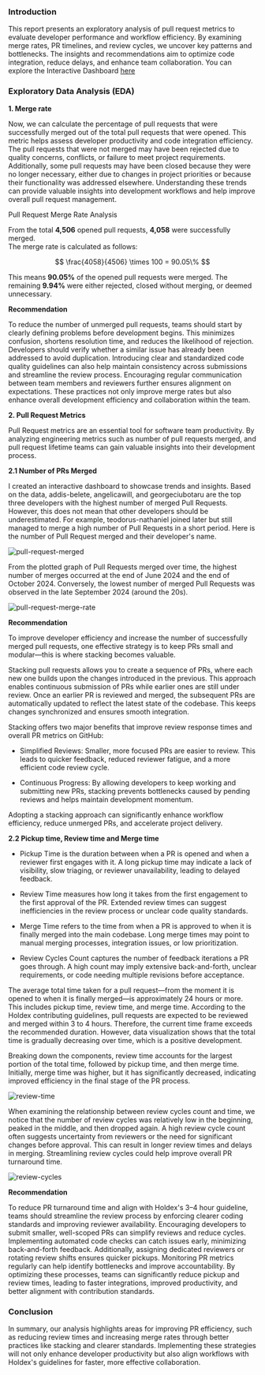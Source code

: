 ### Introduction
  This report presents an exploratory analysis of pull request metrics to evaluate developer performance and workflow efficiency. By examining merge rates, PR
  timelines, and review cycles, we uncover key patterns and bottlenecks. The insights and recommendations aim to optimize code integration, reduce delays, and
  enhance team collaboration. You can explore the Interactive Dashboard [here](https://developer-performance.streamlit.app/)



### Exploratory Data Analysis (EDA)

**1. Merge rate**

Now, we can calculate the percentage of pull requests that were successfully merged out of the total pull requests that were opened. This metric helps assess developer productivity and code integration efficiency. The pull requests that were not merged may have been rejected due to quality concerns, conflicts, or failure to meet project requirements. Additionally, some pull requests may have been closed because they were no longer necessary, either due to changes in project priorities or because their functionality was addressed elsewhere. Understanding these trends can provide valuable insights into development workflows and help improve overall pull request management.

Pull Request Merge Rate Analysis

From the total **4,506** opened pull requests, **4,058** were successfully merged.  
The merge rate is calculated as follows:

$$
\frac{4058}{4506} \times 100 = 90.05\%
$$

This means **90.05%** of the opened pull requests were merged. The remaining **9.94%** were either rejected, closed without merging, or deemed unnecessary.

__Recommendation__

  To reduce the number of unmerged pull requests, teams should start by clearly defining problems before development begins. This minimizes confusion, shortens
  resolution time, and reduces the likelihood of rejection. Developers should verify whether a similar issue has already been addressed to avoid duplication.
  Introducing clear and standardized code quality guidelines can also help maintain consistency across submissions and streamline the review process. Encouraging
  regular communication between team members and reviewers further ensures alignment on expectations. These practices not only improve merge rates but also enhance
  overall development efficiency and collaboration within the team.
  
__2. Pull Request Metrics__

Pull Request metrics are an essential tool for software team productivity. By analyzing engineering metrics such as number of pull requests merged, and pull request lifetime teams can gain valuable insights into their development process.

**2.1 Number of PRs Merged**

I created an interactive dashboard to showcase trends and insights. Based on the data, addis-belete, angelicawill, and georgeciubotaru are the top three developers with the highest number of merged Pull Requests. However, this does not mean that other developers should be underestimated. For example, teodorus-nathaniel joined later but still managed to merge a high number of Pull Requests in a short period. Here is the number of Pull Request merged and their developer's name.

![pull-request-merged](https://github.com/user-attachments/assets/98a801df-f609-420a-8457-4199bceba24b)


From the plotted graph of Pull Requests merged over time, the highest number of merges occurred at the end of June 2024 and the end of October 2024. Conversely, the lowest number of merged Pull Requests was observed in the late September 2024 (around the 20s).

![pull-request-merge-rate](https://github.com/user-attachments/assets/82b1b30b-38cf-42ef-9a79-eeb64280d34f)

__Recommendation__

  To improve developer efficiency and increase the number of successfully merged pull requests, one effective strategy is to keep PRs small and modular—this is where
  stacking becomes valuable.

  Stacking pull requests allows you to create a sequence of PRs, where each new one builds upon the changes introduced in the previous. This approach enables
  continuous submission of PRs while earlier ones are still under review. Once an earlier PR is reviewed and merged, the subsequent PRs are automatically updated to
  reflect the latest state of the codebase. This keeps changes synchronized and ensures smooth integration.

  Stacking offers two major benefits that improve review response times and overall PR metrics on GitHub:

  - Simplified Reviews: Smaller, more focused PRs are easier to review. This leads to quicker feedback, reduced reviewer fatigue, and a more efficient code review
    cycle.

  - Continuous Progress: By allowing developers to keep working and submitting new PRs, stacking prevents bottlenecks caused by pending reviews and helps maintain
    development momentum.

  Adopting a stacking approach can significantly enhance workflow efficiency, reduce unmerged PRs, and accelerate project delivery.


**2.2 Pickup time, Review time and Merge time**

  - Pickup Time is the duration between when a PR is opened and when a reviewer first engages with it. A long pickup time may indicate a lack of visibility, slow
    triaging, or reviewer unavailability, leading to delayed feedback.

  - Review Time measures how long it takes from the first engagement to the first approval of the PR. Extended review times can suggest inefficiencies in the review
    process or unclear code quality standards.

  - Merge Time refers to the time from when a PR is approved to when it is finally merged into the main codebase. Long merge times may point to manual merging
    processes, integration issues, or low prioritization.

  - Review Cycles Count captures the number of feedback iterations a PR goes through. A high count may imply extensive back-and-forth, unclear requirements, or code
    needing multiple revisions before acceptance.

The average total time taken for a pull request—from the moment it is opened to when it is finally merged—is approximately 24 hours or more. This includes pickup time, review time, and merge time. According to the Holdex contributing guidelines, pull requests are expected to be reviewed and merged within 3 to 4 hours. Therefore, the current time frame exceeds the recommended duration. However, data visualization shows that the total time is gradually decreasing over time, which is a positive development.

Breaking down the components, review time accounts for the largest portion of the total time, followed by pickup time, and then merge time. Initially, merge time was higher, but it has significantly decreased, indicating improved efficiency in the final stage of the PR process.

![review-time](https://github.com/user-attachments/assets/ccba57ea-c763-463b-a156-fc2cc3b89249)


When examining the relationship between review cycles count and time, we notice that the number of review cycles was relatively low in the beginning, peaked in the middle, and then dropped again. A high review cycle count often suggests uncertainty from reviewers or the need for significant changes before approval. This can result in longer review times and delays in merging. Streamlining review cycles could help improve overall PR turnaround time.

![review-cycles](https://github.com/user-attachments/assets/566a3e7f-6a9c-4ff3-94df-c9527f23b51d)


__Recommendation__

  To reduce PR turnaround time and align with Holdex's 3–4 hour guideline, teams should streamline the review process by enforcing clearer coding standards and
  improving reviewer availability. Encouraging developers to submit smaller, well-scoped PRs can simplify reviews and reduce cycles. Implementing automated code
  checks can catch issues early, minimizing back-and-forth feedback. Additionally, assigning dedicated reviewers or rotating review shifts ensures quicker pickups.
  Monitoring PR metrics regularly can help identify bottlenecks and improve accountability. By optimizing these processes, teams can significantly reduce pickup and
  review times, leading to faster integrations, improved productivity, and better alignment with contribution standards.


### Conclusion
  In summary, our analysis highlights areas for improving PR efficiency, such as reducing review times and increasing merge rates through better practices like
  stacking and clearer standards. Implementing these strategies will not only enhance developer productivity but also align workflows with Holdex's guidelines for
  faster, more effective collaboration.


















